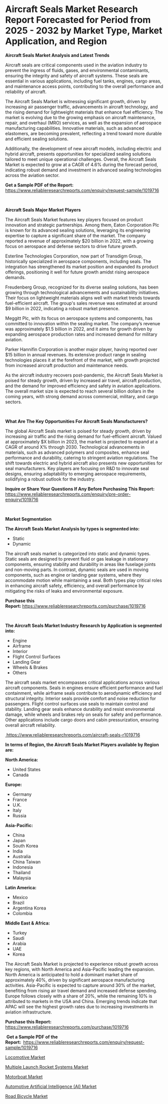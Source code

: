 <p><h1>Aircraft Seals Market Research Report Forecasted for Period from 2025 -  2032 by Market Type, Market Application, and Region</h1></p><p><strong>Aircraft Seals Market Analysis and Latest Trends</strong></p>
<p><p>Aircraft seals are critical components used in the aviation industry to prevent the ingress of fluids, gases, and environmental contaminants, ensuring the integrity and safety of aircraft systems. These seals are essential in various applications, including fuel tanks, engines, cargo areas, and maintenance access points, contributing to the overall performance and reliability of aircraft.</p><p>The Aircraft Seals Market is witnessing significant growth, driven by increasing air passenger traffic, advancements in aircraft technology, and the rising demand for lightweight materials that enhance fuel efficiency. The market is evolving due to the growing emphasis on aircraft maintenance, repair, and overhaul (MRO) services, as well as the expansion of aerospace manufacturing capabilities. Innovative materials, such as advanced elastomers, are becoming prevalent, reflecting a trend toward more durable and efficient sealing solutions.</p><p>Additionally, the development of new aircraft models, including electric and hybrid aircraft, presents opportunities for specialized sealing solutions tailored to meet unique operational challenges. Overall, the Aircraft Seals Market is expected to grow at a CAGR of 4.6% during the forecast period, indicating robust demand and investment in advanced sealing technologies across the aviation sector.</p></p>
<p><strong>Get a Sample PDF of the Report:&nbsp;</strong> <a href="https://www.reliableresearchreports.com/enquiry/request-sample/1019716?utm_campaign=24&utm_medium=2&utm_source=Github&utm_content=ia&utm_term=30032025&utm_id=aircraft-seals">https://www.reliableresearchreports.com/enquiry/request-sample/1019716</a></p>
<p>&nbsp;</p>
<p><strong>Aircraft Seals Major Market Players</strong></p>
<p><p>The Aircraft Seals Market features key players focused on product innovation and strategic partnerships. Among them, Eaton Corporation Plc is known for its advanced sealing solutions, leveraging its engineering expertise to capture a significant share of the market. The company reported a revenue of approximately $20 billion in 2022, with a growing focus on aerospace and defense sectors to drive future growth.</p><p>Esterline Technologies Corporation, now part of Transdigm Group, historically specialized in aerospace components, including seals. The integration has strengthened its market position and expanded its product offerings, positioning it well for future growth amidst rising aerospace demands.</p><p>Freudenberg Group, recognized for its diverse sealing solutions, has been growing through technological advancements and sustainability initiatives. Their focus on lightweight materials aligns well with market trends towards fuel-efficient aircraft. The group's sales revenue was estimated at around $9 billion in 2022, indicating a robust market presence.</p><p>Meggitt Plc, with its focus on aerospace systems and components, has committed to innovation within the sealing market. The company’s revenue was approximately $1.5 billion in 2022, and it aims for growth driven by expanding aerospace production rates and increased demand for military aviation.</p><p>Parker Hannifin Corporation is another major player, having reported over $15 billion in annual revenues. Its extensive product range in sealing technologies places it at the forefront of the market, with growth projected from increased aircraft production and maintenance needs.</p><p>As the aircraft industry recovers post-pandemic, the Aircraft Seals Market is poised for steady growth, driven by increased air travel, aircraft production, and the demand for improved efficiency and safety in aviation applications. The overall market size is expected to reach several billion dollars in the coming years, with strong demand across commercial, military, and cargo sectors.</p></p>
<p>&nbsp;</p>
<p><strong>What Are The Key Opportunities For Aircraft Seals Manufacturers?</strong></p>
<p><p>The global Aircraft Seals market is poised for steady growth, driven by increasing air traffic and the rising demand for fuel-efficient aircraft. Valued at approximately $X billion in 2023, the market is projected to expand at a CAGR of around X% through 2030. Technological advancements in materials, such as advanced polymers and composites, enhance seal performance and durability, catering to stringent aviation regulations. The shift towards electric and hybrid aircraft also presents new opportunities for seal manufacturers. Key players are focusing on R&D to innovate seal designs, ensuring adaptability to emerging aerospace requirements, solidifying a robust outlook for the industry.</p></p>
<p><strong>Inquire or Share Your Questions If Any Before Purchasing This Report:</strong> <a href="https://www.reliableresearchreports.com/enquiry/pre-order-enquiry/1019716?utm_campaign=24&utm_medium=2&utm_source=Github&utm_content=ia&utm_term=30032025&utm_id=aircraft-seals">https://www.reliableresearchreports.com/enquiry/pre-order-enquiry/1019716</a></p>
<p>&nbsp;</p>
<p><strong>Market Segmentation</strong></p>
<p><strong>The Aircraft Seals Market Analysis by types is segmented into:</strong></p>
<p><ul><li>Static</li><li>Dynamic</li></ul></p>
<p><p>The aircraft seals market is categorized into static and dynamic types. Static seals are designed to prevent fluid or gas leakage in stationary components, ensuring stability and durability in areas like fuselage joints and non-moving parts. In contrast, dynamic seals are used in moving components, such as engine or landing gear systems, where they accommodate motion while maintaining a seal. Both types play critical roles in enhancing aircraft safety, efficiency, and overall performance by mitigating the risks of leaks and environmental exposure.</p></p>
<p><strong>Purchase this Report:&nbsp;</strong><a href="https://www.reliableresearchreports.com/purchase/1019716?utm_campaign=24&utm_medium=2&utm_source=Github&utm_content=ia&utm_term=30032025&utm_id=aircraft-seals">https://www.reliableresearchreports.com/purchase/1019716</a></p>
<p>&nbsp;</p>
<p><strong>The Aircraft Seals Market Industry Research by Application is segmented into:</strong></p>
<p><ul><li>Engine</li><li>Airframe</li><li>Interior</li><li>Flight Control Surfaces</li><li>Landing Gear</li><li>Wheels & Brakes</li><li>Others</li></ul></p>
<p><p>The aircraft seals market encompasses critical applications across various aircraft components. Seals in engines ensure efficient performance and fuel containment, while airframe seals contribute to aerodynamic efficiency and structural integrity. Interior seals provide comfort and noise reduction for passengers. Flight control surfaces use seals to maintain control and stability. Landing gear seals enhance durability and resist environmental damage, while wheels and brakes rely on seals for safety and performance. Other applications include cargo doors and cabin pressurization, ensuring overall aircraft reliability.</p></p>
<p><a href="https://www.reliableresearchreports.com/aircraft-seals-r1019716?utm_campaign=24&utm_medium=2&utm_source=Github&utm_content=ia&utm_term=30032025&utm_id=aircraft-seals">&nbsp;https://www.reliableresearchreports.com/aircraft-seals-r1019716</a></p>
<p><strong>In terms of Region, the Aircraft Seals Market Players available by Region are:</strong></p>
<p>
    <p> <strong> North America: </strong>
        <ul>
            <li>United States</li>
            <li>Canada</li>
        </ul>
        </p> 
    <p> <strong> Europe: </strong>
        <ul>
            <li>Germany</li>
            <li>France</li>
            <li>U.K.</li>
            <li>Italy</li>
            <li>Russia</li>
        </ul>
        </p> 
    <p> <strong> Asia-Pacific: </strong>
        <ul>
            <li>China</li>
            <li>Japan</li>
            <li>South Korea</li>
            <li>India</li>
            <li>Australia</li>
            <li>China Taiwan</li>
            <li>Indonesia</li>
            <li>Thailand</li>
            <li>Malaysia</li>
        </ul>
        </p> 
    <p> <strong> Latin America: </strong>
        <ul>
            <li>Mexico</li>
            <li>Brazil</li>
            <li>Argentina Korea</li>
            <li>Colombia</li>
        </ul>
        </p> 
    <p> <strong> Middle East & Africa: </strong>
        <ul>
            <li>Turkey</li>
            <li>Saudi</li>
            <li>Arabia</li>
            <li>UAE</li>
            <li>Korea</li>
        </ul>
    </p>
    </p>
<p><p>The Aircraft Seals Market is projected to experience robust growth across key regions, with North America and Asia-Pacific leading the expansion. North America is anticipated to hold a dominant market share of approximately 40%, driven by significant aerospace manufacturing activities. Asia-Pacific is expected to capture around 30% of the market, benefiting from rising air travel demand and increased defense spending. Europe follows closely with a share of 20%, while the remaining 10% is attributed to markets in the USA and China. Emerging trends indicate that APAC will see the highest growth rates due to increasing investments in aviation infrastructure.</p></p>
<p><strong>Purchase this Report: </strong><a href="https://www.reliableresearchreports.com/purchase/1019716?utm_campaign=24&utm_medium=2&utm_source=Github&utm_content=ia&utm_term=30032025&utm_id=aircraft-seals">https://www.reliableresearchreports.com/purchase/1019716</a></p>
<p>&nbsp;<strong>Get a Sample PDF of the Report:&nbsp;&nbsp;</strong><a href="https://www.reliableresearchreports.com/enquiry/request-sample/1019716?utm_campaign=24&utm_medium=2&utm_source=Github&utm_content=ia&utm_term=30032025&utm_id=aircraft-seals">https://www.reliableresearchreports.com/enquiry/request-sample/1019716</a></p>
<p><strong></strong></p>
<p><p><a href="https://github.com/lelkohydesyj/Market-Research-Report-List-1/blob/main/locomotive-market.md?utm_campaign=24&utm_medium=2&utm_source=Github&utm_content=ia&utm_term=30032025&utm_id=aircraft-seals">Locomotive Market</a></p><p><a href="https://github.com/bhuraoutenc8/Market-Research-Report-List-1/blob/main/multiple-launch-rocket-systems-market.md?utm_campaign=24&utm_medium=2&utm_source=Github&utm_content=ia&utm_term=30032025&utm_id=aircraft-seals">Multiple Launch Rocket Systems Market</a></p><p><a href="https://github.com/cezilfinerv9/Market-Research-Report-List-1/blob/main/motorboat-market.md?utm_campaign=24&utm_medium=2&utm_source=Github&utm_content=ia&utm_term=30032025&utm_id=aircraft-seals">Motorboat Market</a></p><p><a href="https://github.com/thanenegenqa/Market-Research-Report-List-1/blob/main/automotive-artificial-intelligence-ai-market.md?utm_campaign=24&utm_medium=2&utm_source=Github&utm_content=ia&utm_term=30032025&utm_id=aircraft-seals">Automotive Artificial Intelligence (AI) Market</a></p><p><a href="https://github.com/syskamazucqa/Market-Research-Report-List-1/blob/main/road-bicycle-market.md?utm_campaign=24&utm_medium=2&utm_source=Github&utm_content=ia&utm_term=30032025&utm_id=aircraft-seals">Road Bicycle Market</a></p></p>